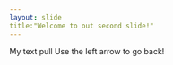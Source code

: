 ```yaml
---
layout: slide
title:"Welcome to out second slide!"
---
```

My text pull
Use the left arrow to go back!
